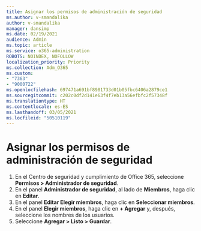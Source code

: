 ```yaml
---
title: Asignar los permisos de administración de seguridad
ms.author: v-smandalika
author: v-smandalika
manager: dansimp
ms.date: 02/19/2021
audience: Admin
ms.topic: article
ms.service: o365-administration
ROBOTS: NOINDEX, NOFOLLOW
localization_priority: Priority
ms.collection: Adm_O365
ms.custom:
- "7363"
- "9000722"
ms.openlocfilehash: 697471a691bf8981733d01b05fbc6406a2879ce1
ms.sourcegitcommit: c202c0df2d141e63f4f7eb13a56efbfc2f57348f
ms.translationtype: HT
ms.contentlocale: es-ES
ms.lasthandoff: 03/05/2021
ms.locfileid: "50510119"
---
```

# <a name="assign-the-security-administration-permissions"></a>Asignar los permisos de administración de seguridad

1. En el Centro de seguridad y cumplimiento de Office 365, seleccione **Permisos > Administrador de seguridad**.
2. En el panel **Administrador de seguridad**, al lado de **Miembros**, haga clic en **Editar**.
3. En el panel **Editar Elegir miembros**, haga clic en **Seleccionar miembros**.
4. En el panel **Elegir miembros**, haga clic en **+ Agregar** y, después, seleccione los nombres de los usuarios.
5. Seleccione **Agregar > Listo > Guardar**.

